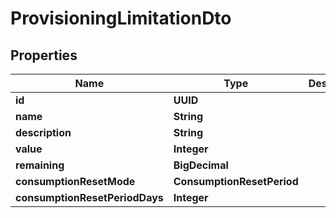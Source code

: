 

# ProvisioningLimitationDto


## Properties

| Name | Type | Description | Notes |
|------------ | ------------- | ------------- | -------------|
|**id** | **UUID** |  |  [optional] |
|**name** | **String** |  |  [optional] |
|**description** | **String** |  |  [optional] |
|**value** | **Integer** |  |  [optional] |
|**remaining** | **BigDecimal** |  |  [optional] |
|**consumptionResetMode** | **ConsumptionResetPeriod** |  |  [optional] |
|**consumptionResetPeriodDays** | **Integer** |  |  [optional] |



